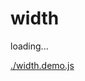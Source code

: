 # width

<div id="example__width_node" class="fast-flow-demo">loading...</div>

<!--MR-R {
    type: "pre",
    file: './width.demo.js'
} -->
[./width.demo.js](./width.demo.js)
